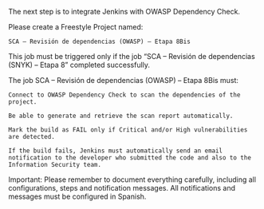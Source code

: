 The next step is to integrate Jenkins with OWASP Dependency Check.

Please create a Freestyle Project named:

    SCA – Revisión de dependencias (OWASP) – Etapa 8Bis

This job must be triggered only if the job “SCA – Revisión de dependencias (SNYK) – Etapa 8” completed successfully.

The job SCA – Revisión de dependencias (OWASP) – Etapa 8Bis must:

    Connect to OWASP Dependency Check to scan the dependencies of the project.

    Be able to generate and retrieve the scan report automatically.

    Mark the build as FAIL only if Critical and/or High vulnerabilities are detected.

    If the build fails, Jenkins must automatically send an email notification to the developer who submitted the code and also to the Information Security team.

Important:
Please remember to document everything carefully, including all configurations, steps and notification messages. All notifications and messages must be configured in Spanish.